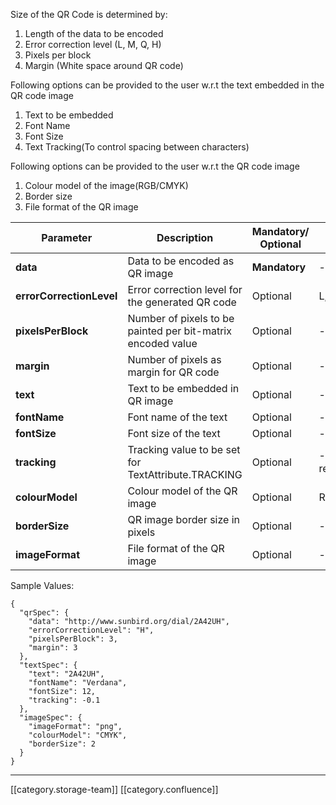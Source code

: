 Size of the QR Code is determined by:


1. Length of the data to be encoded
1. Error correction level (L, M, Q, H)
1. Pixels per block
1. Margin (White space around QR code)

Following options can be provided to the user w.r.t the text embedded in the QR code image


1. Text to be embedded
1. Font Name
1. Font Size
1. Text Tracking(To control spacing between characters)

Following options can be provided to the user w.r.t the QR code image


1. Colour model of the image(RGB/CMYK)
1. Border size
1. File format of the QR image





| Parameter | Description | Mandatory/ Optional | Values Set | Default Value | 
|  --- |  --- |  --- |  --- |  --- | 
|  **data**  | Data to be encoded as QR image |  **Mandatory**  | - | - | 
|  **errorCorrectionLevel**  | Error correction level for the generated QR code | Optional | L, M, Q, H |  **H**  | 
|  **pixelsPerBlock**  | Number of pixels to be painted per bit-matrix encoded value | Optional | - |  **2**  | 
|  **margin**  | Number of pixels as margin for QR code | Optional | - |  **3**  | 
|  **text**  | Text to be embedded in QR image | Optional | - | - | 
|  **fontName**  | Font name of the text | Optional | - |  **Verdana**  | 
|  **fontSize**  | Font size of the text | Optional | - |  **11**  | 
|  **tracking**  | Tracking value to be set for TextAttribute.TRACKING | Optional | -0.1 to 0.3 recommended |  **0.1**  | 
|  **colourModel**  | Colour model of the QR image | Optional | RGB, CMYK |  **RGB**  | 
|  **borderSize**  | QR image border size in pixels | Optional | - |  **1**  | 
|  **imageFormat**  | File format of the QR image | Optional | - |  **PNG**  | 



Sample Values:


```
{
  "qrSpec": {
    "data": "http://www.sunbird.org/dial/2A42UH",
    "errorCorrectionLevel": "H",
    "pixelsPerBlock": 3,
    "margin": 3
  },
  "textSpec": {
    "text": "2A42UH",
    "fontName": "Verdana",
    "fontSize": 12,
    "tracking": -0.1
  },
  "imageSpec": {
    "imageFormat": "png",
    "colourModel": "CMYK",
    "borderSize": 2
  }
}
```






*****

[[category.storage-team]] 
[[category.confluence]] 
